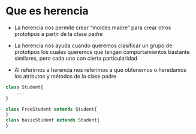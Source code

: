 # Que es herencia

* La herencia nos permite crear “moldes madre” para crear otros prototipos a partir de la clase padre

* La herencia nos ayuda cuando queremos clasificar un grupo de prototipos los cuales queremos que tengan     comportamientos bastante similares, pero cada uno con cierta particularidad

* Al referirnos a herencia nos referimos a que obtenemos o heredamos los atributos y métodos de la clase padre

```javascript
class Student{
	...
}

class FreeStudent extends Student{
}
class basicStudent extends Student{
}

```